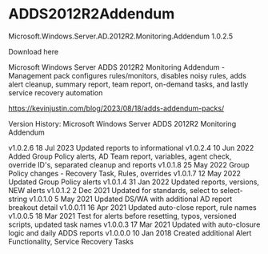 # ADDS2012R2Addendum
Microsoft.Windows.Server.AD.2012R2.Monitoring.Addendum 1.0.2.5

Download here

Microsoft Windows Server ADDS 2012R2 Monitoring Addendum - Management pack configures rules/monitors, disables noisy rules, adds alert cleanup, summary report, team report, on-demand tasks, and lastly service recovery automation

https://kevinjustin.com/blog/2023/08/18/adds-addendum-packs/

Version History:
Microsoft Windows Server ADDS 2012R2 Monitoring Addendum

v1.0.2.6  18 Jul 2023 Updated reports to informational
v1.0.2.4  10 Jun 2022 Added Group Policy alerts, AD Team report, variables, agent check, override ID's, separated cleanup and reports
v1.0.1.8  25 May 2022 Group Policy changes - Recovery Task, Rules, overrides
v1.0.1.7  12 May 2022 Updated Group Policy alerts
v1.0.1.4  31 Jan 2022 Updated reports, versions, NEW alerts
v1.0.1.2   2 Dec 2021 Updated for standards, select to select-string
v1.0.1.0   5 May 2021 Updated DS/WA with additional AD report breakout detail
v1.0.0.11 16 Apr 2021 Updated auto-close report, rule names
v1.0.0.5  18 Mar 2021 Test for alerts before resetting, typos, versioned scripts, updated task names
v1.0.0.3  17 Mar 2021 Updated with auto-closure logic and daily ADDS reports
v1.0.0.0  10 Jan 2018 Created additional Alert Functionality, Service Recovery Tasks
